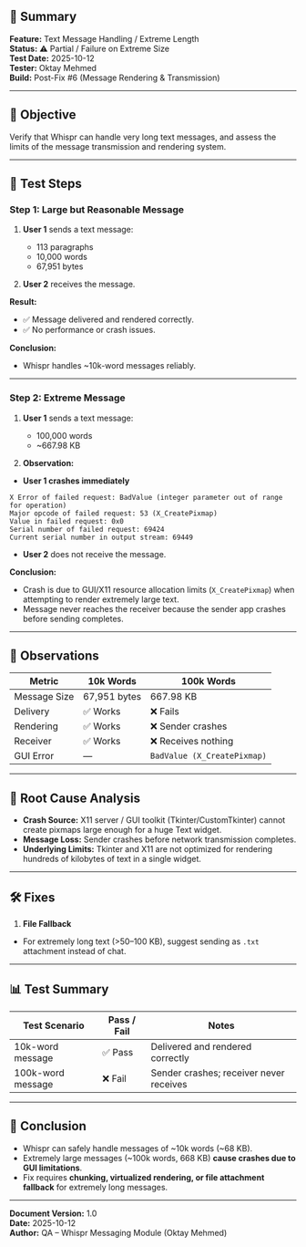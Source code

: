 

## 🧾 Summary

**Feature:** Text Message Handling / Extreme Length  
**Status:** ⚠️ Partial / Failure on Extreme Size  
**Test Date:** 2025-10-12  
**Tester:** Oktay Mehmed  
**Build:** Post-Fix #6 (Message Rendering & Transmission)

---

## 🎯 Objective

Verify that Whispr can handle very long text messages, and assess the limits of the message transmission and rendering system.

---

## 🧪 Test Steps

### Step 1: Large but Reasonable Message

1. **User 1** sends a text message:  
   - 113 paragraphs  
   - 10,000 words  
   - 67,951 bytes  

2. **User 2** receives the message.  

**Result:**  
- ✅ Message delivered and rendered correctly.  
- ✅ No performance or crash issues.  

**Conclusion:**  
- Whispr handles ~10k-word messages reliably.

---

### Step 2: Extreme Message

1. **User 1** sends a text message:  
   - 100,000 words  
   - ~667.98 KB  

2. **Observation:**  
- **User 1 crashes immediately**  
```
X Error of failed request: BadValue (integer parameter out of range for operation)  
Major opcode of failed request: 53 (X_CreatePixmap)  
Value in failed request: 0x0  
Serial number of failed request: 69424  
Current serial number in output stream: 69449
```

- **User 2** does not receive the message.  

**Conclusion:**  
- Crash is due to GUI/X11 resource allocation limits (`X_CreatePixmap`) when attempting to render extremely large text.  
- Message never reaches the receiver because the sender app crashes before sending completes.

---

## 🧩 Observations

| Metric | 10k Words | 100k Words |
|--------|-----------|------------|
| Message Size | 67,951 bytes | 667.98 KB |
| Delivery | ✅ Works | ❌ Fails |
| Rendering | ✅ Works | ❌ Sender crashes |
| Receiver | ✅ Works | ❌ Receives nothing |
| GUI Error | — | `BadValue (X_CreatePixmap)` |

---

## 🧠 Root Cause Analysis

- **Crash Source:** X11 server / GUI toolkit (Tkinter/CustomTkinter) cannot create pixmaps large enough for a huge Text widget.  
- **Message Loss:** Sender crashes before network transmission completes.  
- **Underlying Limits:** Tkinter and X11 are not optimized for rendering hundreds of kilobytes of text in a single widget.

---

## 🛠 Fixes

1. **File Fallback**  
 - For extremely long text (>50–100 KB), suggest sending as `.txt` attachment instead of chat.  

---

## 📊 Test Summary

| Test Scenario | Pass / Fail | Notes |
|---------------|------------|-------|
| 10k-word message | ✅ Pass | Delivered and rendered correctly |
| 100k-word message | ❌ Fail | Sender crashes; receiver never receives |

---

## 🚀 Conclusion

- Whispr can safely handle messages of ~10k words (~68 KB).  
- Extremely large messages (~100k words, 668 KB) **cause crashes due to GUI limitations**.  
- Fix requires **chunking, virtualized rendering, or file attachment fallback** for extremely long messages.

---

**Document Version:** 1.0  
**Date:** 2025-10-12  
**Author:** QA – Whispr Messaging Module (Oktay Mehmed)
